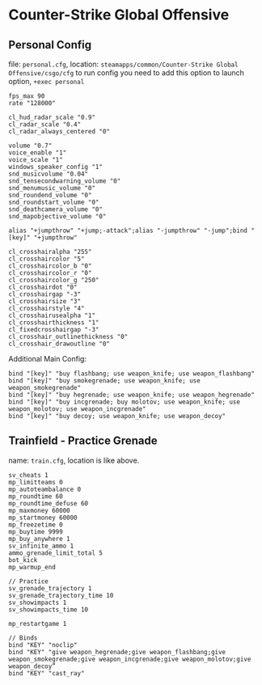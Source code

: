 # Counter-Strike Global Offensive

## Personal Config

file: `personal.cfg`, location: `steamapps/common/Counter-Strike Global Offensive/csgo/cfg`
to run config you need to add this option to launch option, `+exec personal`

```
fps_max 90
rate "128000"

cl_hud_radar_scale "0.9"
cl_radar_scale "0.4"
cl_radar_always_centered "0"

volume "0.7"
voice_enable "1"
voice_scale "1"
windows_speaker_config "1"
snd_musicvolume "0.04"
snd_tensecondwarning_volume "0"
snd_menumusic_volume "0"
snd_roundend_volume "0"
snd_roundstart_volume "0"
snd_deathcamera_volume "0"
snd_mapobjective_volume "0"

alias "+jumpthrow" "+jump;-attack";alias "-jumpthrow" "-jump";bind "[key]" "+jumpthrow"

cl_crosshairalpha "255"
cl_crosshaircolor "5"
cl_crosshaircolor_b "0"
cl_crosshaircolor_r "0"
cl_crosshaircolor_g "250"
cl_crosshairdot "0"
cl_crosshairgap "-3"
cl_crosshairsize "3"
cl_crosshairstyle "4"
cl_crosshairusealpha "1"
cl_crosshairthickness "1"
cl_fixedcrosshairgap "-3"
cl_crosshair_outlinethickness "0"
cl_crosshair_drawoutline "0"
```

Additional Main Config:

```
bind "[key]" "buy flashbang; use weapon_knife; use weapon_flashbang"
bind "[key]" "buy smokegrenade; use weapon_knife; use weapon_smokegrenade"
bind "[key]" "buy hegrenade; use weapon_knife; use weapon_hegrenade"
bind "[key]" "buy incgrenade; buy molotov; use weapon_knife; use weapon_molotov; use weapon_incgrenade"
bind "[key]" "buy decoy; use weapon_knife; use weapon_decoy"
```

## Trainfield - Practice Grenade

name: `train.cfg`, location is like above.

```
sv_cheats 1
mp_limitteams 0
mp_autoteambalance 0
mp_roundtime 60
mp_roundtime_defuse 60
mp_maxmoney 60000
mp_startmoney 60000
mp_freezetime 0
mp_buytime 9999
mp_buy_anywhere 1
sv_infinite_ammo 1
ammo_grenade_limit_total 5
bot_kick
mp_warmup_end

// Practice
sv_grenade_trajectory 1
sv_grenade_trajectory_time 10
sv_showimpacts 1
sv_showimpacts_time 10

mp_restartgame 1

// Binds
bind "KEY" "noclip"
bind "KEY" "give weapon_hegrenade;give weapon_flashbang;give weapon_smokegrenade;give weapon_incgrenade;give weapon_molotov;give weapon_decoy”
bind "KEY" "cast_ray"
```
